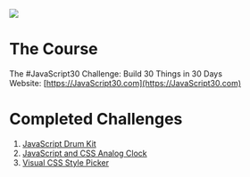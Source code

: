 ![](https://javascript30.com/images/JS3-social-share.png)

# The Course
The #JavaScript30 Challenge: Build 30 Things in 30 Days  
Website: [https://JavaScript30.com](https://JavaScript30.com)

# Completed Challenges
1. [JavaScript Drum Kit](https://github.com/laurenfromseattle/JavaScript30/tree/master/01%20-%20JavaScript%20Drum%20Kit)
2. [JavaScript and CSS Analog Clock](https://github.com/laurenfromseattle/JavaScript30/tree/master/02%20-%20JS%20and%20CSS%20Clock)
3. [Visual CSS Style Picker](https://github.com/laurenfromseattle/JavaScript30/tree/master/03%20-%20CSS%20Variables)

